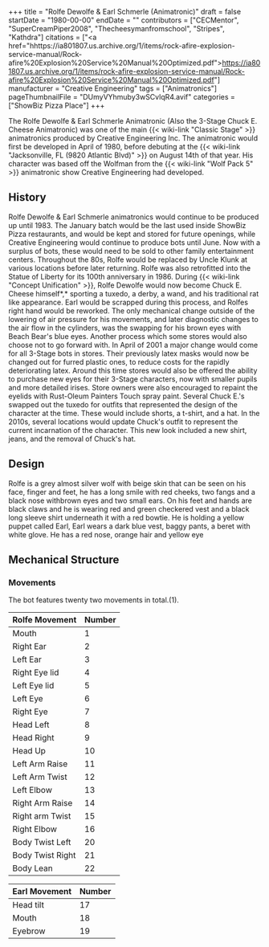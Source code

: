 +++
title = "Rolfe Dewolfe & Earl Schmerle (Animatronic)"
draft = false
startDate = "1980-00-00"
endDate = ""
contributors = ["CECMentor", "SuperCreamPiper2008", "Thecheesymanfromschool", "Stripes", "Kathdra"]
citations = ["<a href=\"hhttps://ia801807.us.archive.org/1/items/rock-afire-explosion-service-manual/Rock-afire%20Explosion%20Service%20Manual%20Optimized.pdf\">https://ia801807.us.archive.org/1/items/rock-afire-explosion-service-manual/Rock-afire%20Explosion%20Service%20Manual%20Optimized.pdf</a>"]
manufacturer = "Creative Engineering"
tags = ["Animatronics"]
pageThumbnailFile = "DUmyVYhmuby3wSCvlqR4.avif"
categories = ["ShowBiz Pizza Place"]
+++

The Rolfe Dewolfe &amp; Earl Schmerle Animatronic (Also the 3-Stage Chuck E. Cheese Animatronic) was one of the main {{< wiki-link "Classic Stage" >}} animatronics produced by Creative Engineering Inc. The animatronic would first be developed in April of 1980, before debuting at the {{< wiki-link "Jacksonville, FL (9820 Atlantic Blvd)" >}} on August 14th of that year. His character was based off the Wolfman from the {{< wiki-link "Wolf Pack 5" >}} animatronic show Creative Engineering had developed.

## History

Rolfe Dewolfe &amp; Earl Schmerle animatronics would continue to be produced up until 1983. The January batch would be the last used inside ShowBiz Pizza restaurants, and would be kept and stored for future openings, while Creative Engineering would continue to produce bots until June. Now with a surplus of bots, these would need to be sold to other family entertainment centers. Throughout the 80s, Rolfe would be replaced by Uncle Klunk at various locations before later returning. Rolfe was also retrofitted into the Statue of Liberty for its 100th anniversary in 1986. During {{< wiki-link "Concept Unification" >}}, Rolfe Dewolfe would now become Chuck E. Cheese himself*,* sporting a tuxedo, a derby, a wand, and his traditional rat like appearance. Earl would be scrapped during this process, and Rolfes right hand would be reworked. The only mechanical change outside of the lowering of air pressure for his movements, and later diagnostic changes to the air flow in the cylinders, was the swapping for his brown eyes with Beach Bear's blue eyes. Another process which some stores would also choose not to go forward with. In April of 2001 a major change would come for all 3-Stage bots in stores. Their previously latex masks would now be changed out for furred plastic ones, to reduce costs for the rapidly deteriorating latex. Around this time stores would also be offered the ability to purchase new eyes for their 3-Stage characters, now with smaller pupils and more detailed irises. Store owners were also encouraged to repaint the eyelids with Rust-Oleum Painters Touch spray paint. Several Chuck E.'s swapped out the tuxedo for outfits that represented the design of the character at the time. These would include shorts, a t-shirt, and a hat. In the 2010s, several locations would update Chuck's outfit to represent the current incarnation of the character. This new look included a new shirt, jeans, and the removal of Chuck's hat.

## Design

Rolfe is a grey almost silver wolf with beige skin that can be seen on his face, finger and feet, he has a long smile with red cheeks, two fangs and a black nose withbrown eyes and two small ears. On his feet and hands are black claws and he is wearing red and green checkered vest and a black long sleeve shirt underneath it with a red bowtie. He is holding a yellow puppet called Earl, Earl wears a dark blue vest, baggy pants, a beret with white glove. He has a red nose, orange hair and yellow eye

## Mechanical Structure

### Movements

The bot features twenty two movements in total.(1).

| Rolfe Movement   | Number |
|------------------|--------|
| Mouth            | 1      |
| Right Ear        | 2      |
| Left Ear         | 3      |
| Right Eye lid    | 4      |
| Left Eye lid     | 5      |
| Left Eye         | 6      |
| Right Eye        | 7      |
| Head Left        | 8      |
| Head Right       | 9      |
| Head Up          | 10     |
| Left Arm Raise   | 11     |
| Left Arm Twist   | 12     |
| Left Elbow       | 13     |
| Right Arm Raise  | 14     |
| Right arm Twist  | 15     |
| Right Elbow      | 16     |
| Body Twist Left  | 20     |
| Body Twist Right | 21     |
| Body Lean        | 22     |

| Earl Movement | Number |
|---------------|--------|
| Head tilt     | 17     |
| Mouth         | 18     |
| Eyebrow       | 19     |